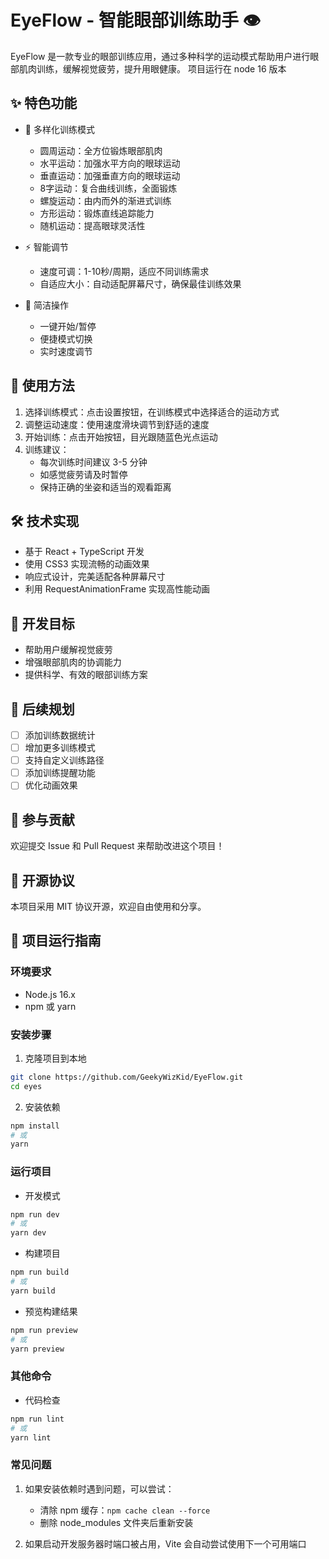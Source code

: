 # EyeFlow - 智能眼部训练助手 👁️

EyeFlow 是一款专业的眼部训练应用，通过多种科学的运动模式帮助用户进行眼部肌肉训练，缓解视觉疲劳，提升用眼健康。
项目运行在 node 16 版本

## ✨ 特色功能

- 🔄 多样化训练模式
  - 圆周运动：全方位锻炼眼部肌肉
  - 水平运动：加强水平方向的眼球运动
  - 垂直运动：加强垂直方向的眼球运动
  - 8字运动：复合曲线训练，全面锻炼
  - 螺旋运动：由内而外的渐进式训练
  - 方形运动：锻炼直线追踪能力
  - 随机运动：提高眼球灵活性

- ⚡ 智能调节
  - 速度可调：1-10秒/周期，适应不同训练需求
  - 自适应大小：自动适配屏幕尺寸，确保最佳训练效果

- 🎯 简洁操作
  - 一键开始/暂停
  - 便捷模式切换
  - 实时速度调节

## 🚀 使用方法

1. 选择训练模式：点击设置按钮，在训练模式中选择适合的运动方式
2. 调整运动速度：使用速度滑块调节到舒适的速度
3. 开始训练：点击开始按钮，目光跟随蓝色光点运动
4. 训练建议：
   - 每次训练时间建议 3-5 分钟
   - 如感觉疲劳请及时暂停
   - 保持正确的坐姿和适当的观看距离

## 🛠️ 技术实现

- 基于 React + TypeScript 开发
- 使用 CSS3 实现流畅的动画效果
- 响应式设计，完美适配各种屏幕尺寸
- 利用 RequestAnimationFrame 实现高性能动画

## 🎯 开发目标

- 帮助用户缓解视觉疲劳
- 增强眼部肌肉的协调能力
- 提供科学、有效的眼部训练方案

## 📝 后续规划

- [ ] 添加训练数据统计
- [ ] 增加更多训练模式
- [ ] 支持自定义训练路径
- [ ] 添加训练提醒功能
- [ ] 优化动画效果

## 🤝 参与贡献

欢迎提交 Issue 和 Pull Request 来帮助改进这个项目！

## 📄 开源协议

本项目采用 MIT 协议开源，欢迎自由使用和分享。

## 🚀 项目运行指南

### 环境要求

- Node.js 16.x
- npm 或 yarn

### 安装步骤

1. 克隆项目到本地
```bash
git clone https://github.com/GeekyWizKid/EyeFlow.git
cd eyes
```

2. 安装依赖
```bash
npm install
# 或
yarn
```

### 运行项目

- 开发模式
```bash
npm run dev
# 或
yarn dev
```

- 构建项目
```bash
npm run build
# 或
yarn build
```

- 预览构建结果
```bash
npm run preview
# 或
yarn preview
```

### 其他命令

- 代码检查
```bash
npm run lint
# 或
yarn lint
```

### 常见问题

1. 如果安装依赖时遇到问题，可以尝试：
   - 清除 npm 缓存：`npm cache clean --force`
   - 删除 node_modules 文件夹后重新安装

2. 如果启动开发服务器时端口被占用，Vite 会自动尝试使用下一个可用端口
